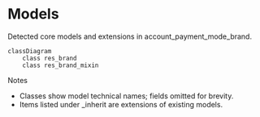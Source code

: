 # Models

Detected core models and extensions in account_payment_mode_brand.

```mermaid
classDiagram
    class res_brand
    class res_brand_mixin
```

Notes
- Classes show model technical names; fields omitted for brevity.
- Items listed under _inherit are extensions of existing models.
